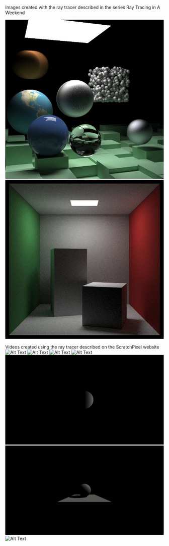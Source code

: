 Images created with the ray tracer described in the series Ray Tracing in A Weekend

![Alt Text](https://github.com/claysmith176/Computer-Graphics/blob/0830cf9335f517b19d8be083ff7f1ff2218ea735/Images/Final%20Render.png)
![Alt Text](https://github.com/claysmith176/Computer-Graphics/blob/63bd1904e82f38e799ae92d78bba19ec022cda6c/Images/Cornell%20Box.png)

Videos created using the ray tracer described on the ScratchPixel website
![Alt Text](https://github.com/claysmith176/Computer-Graphics/blob/63bd1904e82f38e799ae92d78bba19ec022cda6c/Images/Ray%20Traced%20Spheres.gif)
![Alt Text](https://github.com/claysmith176/Computer-Graphics/blob/63bd1904e82f38e799ae92d78bba19ec022cda6c/Images/Ray%20Traced%20Spheres%20%20Planes.gif)
![Alt Text](https://github.com/claysmith176/Computer-Graphics/blob/63bd1904e82f38e799ae92d78bba19ec022cda6c/Images/Ray%20Traced%20Sphere%20Plane%20%20Triangle.gif)
![Alt Text](https://github.com/claysmith176/Computer-Graphics/blob/63bd1904e82f38e799ae92d78bba19ec022cda6c/Images/Low%20Poly%20Fox.gif)
![Alt Text](https://github.com/claysmith176/Computer-Graphics/blob/63bd1904e82f38e799ae92d78bba19ec022cda6c/Images/Moving%20Distant%20Light.gif)
![Alt Text](https://github.com/claysmith176/Computer-Graphics/blob/63bd1904e82f38e799ae92d78bba19ec022cda6c/Images/Rotating%20Light.gif)
![Alt Text](https://github.com/claysmith176/Computer-Graphics/blob/63bd1904e82f38e799ae92d78bba19ec022cda6c/Images/Moving%20Distant%20Light%20Low%20Poly%20Fox%20With%20SSAA.gif)
